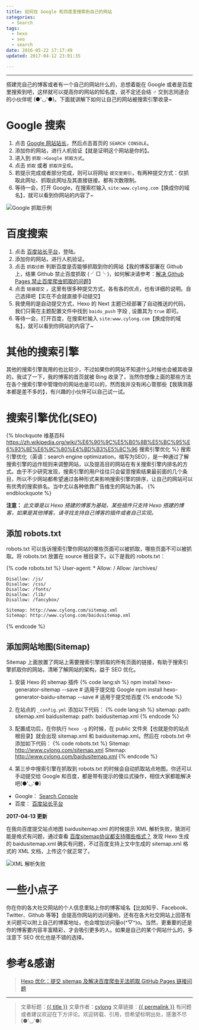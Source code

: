 ```yaml
---
title: 如何在 Google 和百度里搜索到自己的网站
categories:
  - Search
tags:
  - hexo
  - seo
  - search
date: 2016-05-22 17:17:49
updated: 2017-04-12 23:01:35

---
```

---

搭建完自己的博客或者有一个自己的网站什么的，总想着能在 Google 或者是百度里搜索到吧，这样就可以提高你的网站的知名度，说不定还会结 ♂ 交到志同道合的小伙伴呢 (●'◡'●)。下面就讲解下如何让自己的网站被搜索引擎收录~

<!-- more -->

# Google 搜索

1. 点击 [Google 网站站长][1]，然后点击首页的 `SEARCH CONSOLE`。
2. 添加你的网站，进行人机验证【就是证明这个网站是你的】。
3. 进入到 `抓取->Google 抓取方式`。
4. 点击 `抓取` 或者 `抓取并呈现`。
5. 若提示完成或者部分完成，则可以将网址 `提交至索引`，有两种提交方式：仅抓取此网址、抓取此网址及其直接链接。都有次数限制。
6. 等待一会，打开 Google，在搜索栏输入 `site:www.cylong.com`【换成你的域名】，就可以看到你网站的内容了~

![Google 抓取示例](google-search.png)

# 百度搜索

1. 点击 [百度站长平台][2]，登陆。
2. 添加你的网站，进行人机验证。
3. 点击 `抓取诊断` 判断百度是否能够抓取到你的网站【我的博客部署在 Github 上，结果 Github 禁止百度抓取 ( ╯□╰ )，如何解决请参考：[解决 Github Pages 禁止百度爬虫抓取的问题][3]】
4. 点击 `链接提交` ，这里有很多种提交方式，各有各的优点，也有详细的说明。自己选择吧【实在不会就直接手动提交】
5. 我使用的是自动提交方式，Hexo 的 Next 主题已经部署了自动推送的代码，我们只需在主题配置文件中找到 `baidu_push` 字段 , 设置其为 `true` 即可。
6. 等待一会，打开百度，在搜索栏输入 `site:www.cylong.com`【换成你的域名】，就可以看到你网站的内容了~

# 其他的搜索引擎

其他的搜索引擎我用的也比较少，不过如果你的网站不知道什么时候也会被其收录的，我试了一下，我的博客的首页就被 Bing 收录了，当然你想像上面的那些方法在各个搜索引擎中管理你的网站也是可以的，然而我并没有闲心管那些【我猜测基本都是差不多的】，有兴趣的小伙伴可以自己试一试。

# 搜索引擎优化(SEO)

{% blockquote 维基百科 https://zh.wikipedia.org/wiki/%E6%90%9C%E5%B0%8B%E5%BC%95%E6%93%8E%E6%9C%80%E4%BD%B3%E5%8C%96 搜索引擎优化 %}
搜索引擎优化（英语：search engine optimization，缩写为SEO），是一种通过了解搜索引擎的运作规则来调整网站，以及提高目的网站在有关搜索引擎内排名的方式。由于不少研究发现，搜索引擎的用户往往只会留意搜索结果最前面的几个条目，所以不少网站都希望通过各种形式来影响搜索引擎的排序，让自己的网站可以有优秀的搜索排名。当中尤以各种依靠广告维生的网站为甚。
{% endblockquote %}

**注意：** _此文章是以 Hexo 搭建的博客为基础，某些插件只支持 Hexo 搭建的博客，如果是其他博客，请寻找支持自己博客的插件或者自己实现。_

## 添加 robots.txt

robots.txt 可以告诉搜索引擎你网站的哪些页面可以被抓取，哪些页面不可以被抓取。将 robots.txt 放置在 source 根目录下。以下是我的 robots.txt：

{% code robots.txt %}
    User-agent: *
    Allow: /
    Allow: /archives/

    Disallow: /js/
    Disallow: /css/
    Disallow: /fonts/
    Disallow: /lib/
    Disallow: /fancybox/

    Sitemap: http://www.cylong.com/sitemap.xml
    Sitemap: http://www.cylong.com/baidusitemap.xml
{% endcode %}


## 添加网站地图(Sitemap)

Sitemap 上面放置了网站上需要搜索引擎抓取的所有页面的链接，有助于搜索引擎抓取你的网站，清晰了解网站的架构，益于 SEO 优化。

1. 安装 Hexo 的 sitemap 插件
{% code lang:sh %}
    npm install hexo-generator-sitemap --save       # 适用于提交给 Google
    npm install hexo-generator-baidu-sitemap --save # 适用于提交给百度
{% endcode %}

2. 在站点的 `_config.yml` 添加以下代码：
{% code lang:sh %}
    sitemap:
        path: sitemap.xml
    baidusitemap:
        path: baidusitemap.xml
{% endcode %}

3. 配置成功后，在你执行 `hexo -g` 的时候，在 public 文件夹【也就是你的站点根目录】就会出现 sitemap.xml 和 baidusitemap.xml。然后在 robots.txt 中添加如下代码：
{% code robots.txt %}
    Sitemap: http://www.cylong.com/sitemap.xml
    Sitemap: http://www.cylong.com/baidusitemap.xml
{% endcode %}

4. 第三步中搜索引擎在抓取到 robots.txt 的时候会自动抓取站点地图。你还可以手动提交给 Google 和百度，都是带有提示的傻瓜式操作，相信大家都能解决吧(●'◡'●)
* Google： [Search Console][4]
* 百度： [百度站长平台][2]

**2017-04-13 更新**

在我向百度提交站点地图 baidusitemap.xml 的时候提示 XML 解析失败，猜测可能是格式有问题，通过查看 [百度sitemap协议都支持哪些格式？][6] 发现 Hexo 生成的 baidusitemap.xml 确实有问题，不过百度支持上文中生成的 sitemap.xml 格式的 XML 文档，上传这个就正常了。

![XML 解析失败](baidusitemap-error.png)

# 一些小点子

你在你的各大社交网站的个人信息里贴上你的博客域名【比如知乎、Facebook、Twitter、Github 等等】会提高你网站的访问量哟，还有在各大社交网站上回答有关问题可以附上自己的博客地址，也会增加访问量o(^▽^)o。当然，更重要的还是你的博客要内容丰富精彩，才会吸引更多的人。如果是自己的某个网站什么的，多注意下 SEO 优化也是不错的选择。

# 参考&感谢

> [Hexo 优化：提交 sitemap 及解决百度爬虫无法抓取 GitHub Pages 链接问题][5]

---

> 文章标题：<a href='{{ permalink }}' title='{{ title }}' >{{ title }}</a>
> 文章作者：[cylong](http://www.cylong.com/about/ "cylong")
> 文章链接：<a href='{{ permalink }}' title='{{ title }}' >{{ permalink }}</a>
> 有问题或者建议欢迎在下方评论。欢迎转载、引用，但希望标明出处，感激不尽(●'◡'●)

[1]: https://www.google.com/webmasters/ "Google 网站站长"
[2]: http://zhanzhang.baidu.com/ "百度站长平台"
[3]: /blog/2016/05/22/github-baidu-spider-exception/ "解决 Github Pages 禁止百度爬虫抓取的问题"
[4]: https://www.google.com/webmasters/tools/home?hl=zh-CN "Search Console"
[5]: http://www.yuan-ji.me/Hexo-%E4%BC%98%E5%8C%96%EF%BC%9A%E6%8F%90%E4%BA%A4sitemap%E5%8F%8A%E8%A7%A3%E5%86%B3%E7%99%BE%E5%BA%A6%E7%88%AC%E8%99%AB%E6%8A%93%E5%8F%96-GitHub-Pages-%E9%97%AE%E9%A2%98/ "Hexo 优化：提交 sitemap 及解决百度爬虫无法抓取 GitHub Pages 链接问题"
[6]: http://zhanzhang.baidu.com/college/courseinfo?id=267&page=2#h2_article_title1 "百度sitemap协议都支持哪些格式？"
